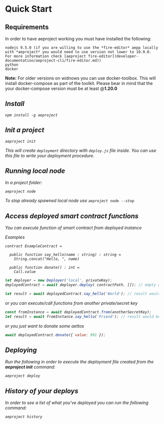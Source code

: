 # Quick Start

## Requirements
In order to have aeproject working you must have installed the following:
```
nodejs 9.5.0 (if you are willing to use the *fire-editor* aepp locally with *aeproject* you would need to use version not lower to 10.9.0. For more information check [aeproject fire-editor](developer-documentation/aeproject-cli/fire-editor.md))
python 
docker 
```

**Note:** For older versions on widnows you can use docker-toolbox. This will install docker-compose as part of the toolkit. Please bear in mind that the your docker-compose version must be at least @**1.20.0** <i>
## Install

```text
npm install -g aeproject
```

## Init a project

```text
aeproject init
```

This will create `deployment` directory with `deploy.js` file inside. You can use this file to write your deployment procedure.

## Running local node
In a project folder:
```text
aeproject node
```

To stop already spawned local node use `aeproject node --stop`

## Access deployed smart contract functions

You can execute function of smart contract from deployed instance

Examples

```text
contract ExampleContract =

  public function say_hello(name : string) : string = 
    String.concat("Hello, ", name)

  public function donate() : int =
    Call.value
```

```javascript
let deployer = new Deployer('local', privateKey);
deployedContract = await deployer.deploy( contractPath, []); // empty array for init params

let result = await deployedContract.say_hello('World'); // result would be: "Hello, World"
```

or you can execute/call functions from another private/secret key

```javascript
const fromInstance = await deployedContract.from(anotherSecretKey);
let result = await fromInstance.say_hello('Friend'); // result would be: "Hello, Friend"
```

or you just want to donate some aettos

```javascript
await deployedContract.donate({ value: 991 });
```

## Deploying

Run the following in order to execute the deployment file created from the **aeproject init** command:

```text
aeproject deploy
```

## History of your deploys

In order to see a list of what you've deployed you can run the following command:

```text
aeproject history
```

